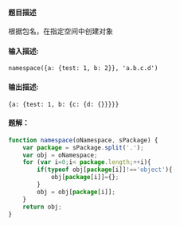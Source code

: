 #### 题目描述

根据包名，在指定空间中创建对象

#### 输入描述:

```
namespace({a: {test: 1, b: 2}}, 'a.b.c.d')
```

#### 输出描述:

```
{a: {test: 1, b: {c: {d: {}}}}}
```

#### 题解：

```javascript
function namespace(oNamespace, sPackage) {
    var package = sPackage.split('.');
    var obj = oNamespace;
    for (var i=0;i< package.length;++i){
        if(typeof obj[package[i]]!=='object'){
            obj[package[i]]={};
        }        
        obj = obj[package[i]];
    }
    return obj;
}
```